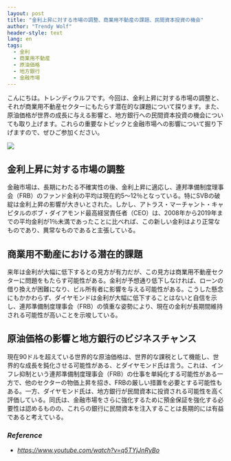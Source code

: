 ```yaml
---
layout: post
title: "金利上昇に対する市場の調整、商業用不動産の課題、民間資本投資の機会"
author: "Trendy Wolf"
header-style: text
lang: en
tags:
  - 金利
  - 商業用不動産
  - 原油価格
  - 地方銀行
  - 金融市場
---
```


こんにちは。トレンディウルフです。今回は、金利上昇に対する市場の調整と、それが商業用不動産セクターにもたらす潜在的な課題について探ります。また、原油価格が世界の成長に与える影響と、地方銀行への民間資本投資の機会についても取り上げます。これらの重要なトピックと金融市場への影響について掘り下げますので、ぜひご参加ください。

<img
    src="https://i.ytimg.com/vi/q5TYjJnRyBo/hqdefault.jpg"
/>


## 金利上昇に対する市場の調整
金融市場は、長期にわたる不確実性の後、金利上昇に適応し、連邦準備制度理事会（FRB）のファンド金利の平均は現在約5～12％となっている。特にSVBの破綻は金利上昇の影響が大きいとされた。しかし、アトラス・マーチャント・キャピタルのボブ・ダイアモンド最高経営責任者（CEO）は、2008年から2019年までの平均金利が1％未満であったことに比べれば、この新しい金利はより正常なものであり、異常なものであると主張している。

## 商業用不動産における潜在的課題
来年は金利が大幅に低下するとの見方が有力だが、この見方は商業用不動産セクターに問題をもたらす可能性がある。金利が予想通り低下しなければ、ローンの借り換えが困難になり、ビル所有者に影響を与える可能性がある。こうした懸念にもかかわらず、ダイヤモンドは金利が大幅に低下することはないと自信を示し、連邦準備制度理事会（FRB）の慎重な姿勢により、現在の金利が長期間維持される可能性が高いことを示唆している。

## 原油価格の影響と地方銀行のビジネスチャンス
現在90ドルを超えている世界的な原油価格は、世界的な課税として機能し、世界的な成長を鈍化させる可能性がある、とダイヤモンド氏は言う。これは、インフレ抑制という連邦準備制度理事会（FRB）の仕事を単純化する可能性がある一方で、他のセクターの物価上昇を招き、FRBの厳しい措置を必要とする可能性もある。一方、ダイヤモンド氏は、地方銀行が民間資本に投資される可能性を高く評価している。同氏は、金融市場をさらに強化するために預金保証を強化する必要性は認めるものの、これらの銀行に民間資本を注入することは長期的には有益であると考えている。


### _Reference_
- _https://www.youtube.com/watch?v=q5TYjJnRyBo_

